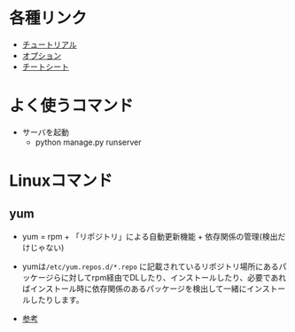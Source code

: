 # 各種リンク
- [チュートリアル](https://tutorial.djangogirls.org/ja/)
- [オプション](https://tutorial.djangogirls.org/ja/)
- [チートシート](https://qiita.com/maisuto/items/bcdb0fd6c63cf0c544d6)

# よく使うコマンド
- サーバを起動
  - python manage.py runserver

# Linuxコマンド
## yum
- yum = rpm + 「リポジトリ」による自動更新機能 + 依存関係の管理(検出だけじゃない)

- yumは`/etc/yum.repos.d/*.repo`
に記載されているリポジトリ場所にあるパッケージらに対してrpm経由でDLしたり、インストールしたり、必要であればインストール時に依存関係のあるパッケージを検出して一緒にインストールしたりします。

- [参考](https://www.wantedly.com/companies/rakus/post_articles/139373)

